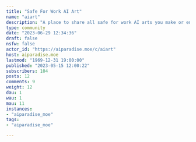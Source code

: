 ```yaml
---
title: "Safe For Work AI Art" 
name: "aiart"
description: "A place to share all safe for work AI arts you make or enjoy :)"
type: community
date: "2023-06-29 12:34:36"
draft: false
nsfw: false
actor_id: "https://aiparadise.moe/c/aiart"
host: aiparadise.moe
lastmod: "1969-12-31 19:00:00"
published: "2023-05-15 12:00:22"
subscribers: 104
posts: 12
comments: 9
weight: 12
dau: 1
wau: 1
mau: 11
instances:
- "aiparadise_moe"
tags: 
- "aiparadise_moe"

---
```

